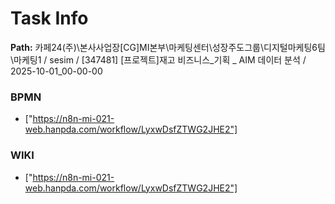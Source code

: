 # Task Info

**Path:** 카페24(주)\본사사업장\[CG]MI본부\마케팅센터\성장주도그룹\디지털마케팅6팀\마케팅1 / sesim / [347481] [프로젝트]재고 비즈니스_기획 _ AIM 데이터 분석 / 2025-10-01_00-00-00

### BPMN
- ["https://n8n-mi-021-web.hanpda.com/workflow/LyxwDsfZTWG2JHE2"]

### WIKI
- ["https://n8n-mi-021-web.hanpda.com/workflow/LyxwDsfZTWG2JHE2"]

